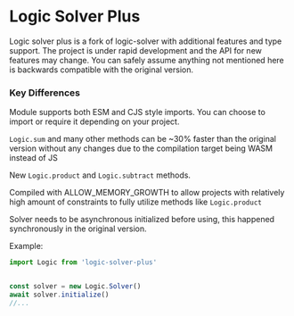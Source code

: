 # Logic Solver Plus
Logic solver plus is a fork of logic-solver with additional features and type support. The project is under rapid development and the API for new features may change. You can safely assume anything not mentioned here is backwards compatible with the original version.
### Key Differences
Module supports both ESM and CJS style imports. You can choose to import or require it depending on your project.

`Logic.sum` and many other methods can be ~30% faster than the original version without any changes due to the compilation target being WASM instead of JS

New `Logic.product` and `Logic.subtract` methods.

Compiled with ALLOW_MEMORY_GROWTH to allow projects with relatively high amount of constraints to fully utilize methods like `Logic.product`

Solver needs to be asynchronous initialized before using, this happened synchronously in the original version.


Example:
```javascript
import Logic from 'logic-solver-plus'


const solver = new Logic.Solver()
await solver.initialize()
//...
```